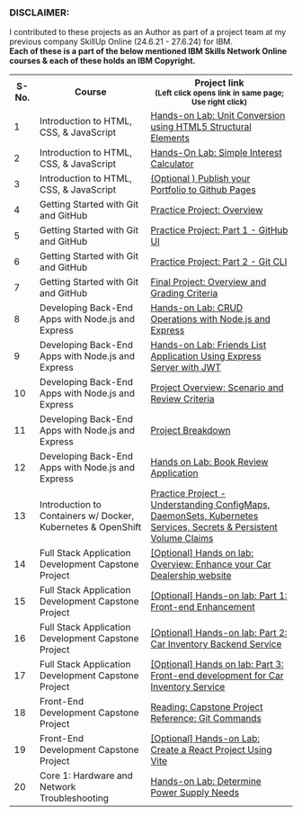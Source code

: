 
<h3>DISCLAIMER: </h3>
<p>  I contributed to these projects as an Author as part of a project team at my previous company SkillUp Online (24.6.21 - 27.6.24) for IBM. <br>
  <b> Each of these is a part of the below mentioned IBM Skills Network Online courses & each of these holds an IBM Copyright. </b>
</p>


<table>
  
  <tr>
    <th>S-No. </th>
    <th> Course </th>
    <th> Project link  <br> <sub> (Left click opens link in same page; Use right click) </sub> </th>
  </tr>

<tr>
      <td> 1 </td>
    <td>Introduction to HTML, CSS, & JavaScript</td>
    <td>  <a href='https://cf-courses-data.s3.us.cloud-object-storage.appdomain.cloud/IBMDeveloperSkillsNetwork-CD0101EN-SkillsNetwork/labs/Theia%20Labs/02%20-%20HTML5%20Elements/HTML5_Structural_Elements/Unit_Conversion_using_HTML5_Structural_Elements.md.html' target='_blank'> Hands-on Lab: Unit Conversion using HTML5 Structural Elements </a></td>
</tr>


<tr>
    <td> 2 </td>
   <td>Introduction to HTML, CSS, & JavaScript</td>
    <td>  <a href='https://cf-courses-data.s3.us.cloud-object-storage.appdomain.cloud/IBMDeveloperSkillsNetwork-CD0101EN-SkillsNetwork/labs/Project/practice-project-instructions_version3.md.html' target='_blank'> Hands-On Lab: Simple Interest Calculator </a></td>
</tr>
  
<tr>
  <td> 3 </td>
  <td>Introduction to HTML, CSS, & JavaScript</td>
  <td>  <a href='https://cf-courses-data.s3.us.cloud-object-storage.appdomain.cloud/IBMDeveloperSkillsNetwork-CD0101EN-SkillsNetwork/labs/Project/Final_Project_V3/optional-project_v3.md.html' target='_blank'> (Optional ) Publish your Portfolio to Github Pages </a></td>
</tr>

<tr>
    <td> 4 </td>
   <td> Getting Started with Git and GitHub </td>
    <td>  <a href='https://cf-courses-data.s3.us.cloud-object-storage.appdomain.cloud/IBM-CD0131EN-SkillsNetwork/labs/Practice_Project/scenario_and_overview.md.html' target='_blank'> Practice Project: Overview </a></td>
</tr>

<tr>
    <td> 5 </td>
   <td> Getting Started with Git and GitHub </td>
    <td>  <a href='https://cf-courses-data.s3.us.cloud-object-storage.appdomain.cloud/IBM-CD0131EN-SkillsNetwork/labs/Practice_Project/Part_1.md.html' target='_blank'> Practice Project: Part 1 - GitHub UI </a></td>
</tr>

<tr>
    <td> 6 </td>
   <td> Getting Started with Git and GitHub </td>
    <td>  <a href='https://cf-courses-data.s3.us.cloud-object-storage.appdomain.cloud/IBM-CD0131EN-SkillsNetwork/labs/Practice_Project/Part_2.md.html' target='_blank'> Practice Project: Part 2 - Git CLI </a></td>
</tr>

<tr>
    <td> 7 </td>
   <td> Getting Started with Git and GitHub </td>
    <td>  <a href='https://cf-courses-data.s3.us.cloud-object-storage.appdomain.cloud/IBM-CD0131EN-SkillsNetwork/labs/project/1-final-project-overview-instructional.md.html' target='_blank'> Final Project: Overview and Grading Criteria </a></td>
</tr>

<tr>
    <td> 8 </td>
   <td> Developing Back-End Apps with Node.js and Express </td>
    <td>  <a href='https://cf-courses-data.s3.us.cloud-object-storage.appdomain.cloud/IBMDeveloperSkillsNetwork-CD0220EN-SkillsNetwork/labs/Module3_ExpressJS/Hands-on_Lab_CRUD.md.html' target='_blank'> Hands-on Lab: CRUD Operations with Node.js and Express </a></td>
</tr>

<tr>
    <td> 9 </td>
   <td> Developing Back-End Apps with Node.js and Express </td>
    <td>  <a href='SkillsNetwork/labs/PracticeProject_FriendsList_WithAuth/instructions.md.html' target='_blank'> Hands-on Lab: Friends List Application Using Express Server with JWT </a></td>
</tr>

<tr>
    <td> 10 </td>
   <td> Developing Back-End Apps with Node.js and Express </td>
    <td>  <a href='https://cf-courses-data.s3.us.cloud-object-storage.appdomain.cloud/IBMDeveloperSkillsNetwork-CD0220EN-SkillsNetwork/labs/FinalProject/final-project_new/Project-Overview_Scenario-and-Review-Criteria.md.html' target='_blank'> Project Overview: Scenario and Review Criteria </a></td>
</tr>

<tr>
    <td> 11 </td>
   <td> Developing Back-End Apps with Node.js and Express </td>
    <td>  <a href='https://cf-courses-data.s3.us.cloud-object-storage.appdomain.cloud/IBMDeveloperSkillsNetwork-CD0220EN-SkillsNetwork/labs/FinalProject/final-project_new/Project-Breakdown.md.html' target='_blank'> Project Breakdown </a></td>
</tr>

<tr>
    <td> 12 </td>
   <td> Developing Back-End Apps with Node.js and Express </td>
    <td>  <a href='https://cf-courses-data.s3.us.cloud-object-storage.appdomain.cloud/IBMDeveloperSkillsNetwork-CD0220EN-SkillsNetwork/labs/FinalProject/final-project_new/final-project_new.md.html' target='_blank'> Hands on Lab: Book Review Application </a></td>
</tr>

<tr>
    <td> 13 </td>
   <td> Introduction to Containers w/ Docker, Kubernetes & OpenShift </td>
    <td>  <a href='https://cf-courses-data.static.labs.skills.network/OZOXNcyN_etyp4I85AJtCA/instructions-v1.md.html' target='_blank'> Practice Project - Understanding ConfigMaps, DaemonSets, Kubernetes Services, Secrets & Persistent Volume Claims </a></td>
</tr>

<tr>
    <td> 14 </td>
   <td> Full Stack Application Development Capstone Project </td>
    <td>  <a href='https://cf-courses-data.s3.us.cloud-object-storage.appdomain.cloud/IBM-CD0321EN-SkillsNetwork/labs/v2/enhancement/Overview-Enhance_your_Car_Dealership_website.md.html' target='_blank'> [Optional] Hands on lab: Overview: Enhance your Car Dealership website </a></td>
</tr>

<tr>
    <td> 15 </td>
   <td> Full Stack Application Development Capstone Project </td>
    <td>  <a href='https://cf-courses-data.s3.us.cloud-object-storage.appdomain.cloud/IBM-CD0321EN-SkillsNetwork/labs/v2/enhancement/Part1-FrontEndEnhancement.md.html' target='_blank'> [Optional] Hands-on lab: Part 1: Front-end Enhancement </a></td>
</tr>

<tr>
    <td> 16 </td>
   <td> Full Stack Application Development Capstone Project </td>
    <td>  <a href='https://cf-courses-data.s3.us.cloud-object-storage.appdomain.cloud/IBM-CD0321EN-SkillsNetwork/labs/v2/enhancement/Part2-Car_Inventory_Backend_Service.md.html' target='_blank'> [Optional] Hands-on lab: Part 2: Car Inventory Backend Service </a></td>
</tr>

<tr>
    <td> 17 </td>
   <td> Full Stack Application Development Capstone Project </td>
    <td>  <a href='https://cf-courses-data.s3.us.cloud-object-storage.appdomain.cloud/IBM-CD0321EN-SkillsNetwork/labs/v2/enhancement/Part3-FrontEnd_for_Car_Inventory_Service.md.html' target='_blank'> [Optional] Hands on lab: Part 3: Front-end development for Car Inventory Service </a></td>
</tr>

<tr>
    <td> 18 </td>
   <td> Front-End Development Capstone Project </td>
    <td>  <a href='https://cf-courses-data.static.labs.skills.network/Er0P-NR6MdEQkLA3J-xqUA/github-commands-v1.md.html' target='_blank'> Reading: Capstone Project Reference: Git Commands </a></td>
</tr>

<tr>
    <td> 19 </td>
   <td> Front-End Development Capstone Project </td>
    <td>  <a href='https://cf-courses-data.static.labs.skills.network/6pvfuOGl0g3nMnibYUUbsw/Setup-ReactEnv-with-VITE-v1.md.html' target='_blank'> [Optional] Hands-on Lab: Create a React Project Using Vite </a></td>
</tr>

<tr>
    <td> 20 </td>
   <td> Core 1: Hardware and Network Troubleshooting </td>
    <td>  <a href='https://cf-courses-data.s3.us.cloud-object-storage.appdomain.cloud/IBMSkillsNetwork-CS0301EN-SkillsNetwork/labs/Module3/Determine_power_supply_needs.md.html' target='_blank'> Hands-on Lab: Determine Power Supply Needs </a></td>
</tr>
  
</table>
